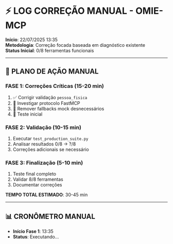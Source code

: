 # ⚡ LOG CORREÇÃO MANUAL - OMIE-MCP

**Início**: 22/07/2025 13:35  
**Metodologia**: Correção focada baseada em diagnóstico existente  
**Status Inicial**: 0/8 ferramentas funcionais

---

## 🎯 **PLANO DE AÇÃO MANUAL**

### **FASE 1: Correções Críticas** (15-20 min)
1. ✅ Corrigir validação `pessoa_fisica` 
2. 🔧 Investigar protocolo FastMCP
3. 🔧 Remover fallbacks mock desnecessários
4. 🧪 Teste inicial

### **FASE 2: Validação** (10-15 min)  
1. Executar `test_production_suite.py`
2. Analisar resultados 0/8 → ?/8
3. Correções adicionais se necessário

### **FASE 3: Finalização** (5-10 min)
1. Teste final completo
2. Validar 8/8 ferramentas
3. Documentar correções

**TEMPO TOTAL ESTIMADO**: 30-45 min

---

## 📊 **CRONÔMETRO MANUAL**
- **Início Fase 1**: 13:35
- **Status**: Executando...
